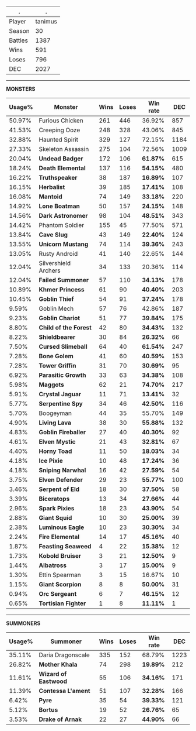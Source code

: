 .|.
|-|-
Player|tanimus
Season|30
Battles|1387
Wins|591
Loses|796
DEC|2027

---
**MONSTERS**

Usage%|Monster|Wins|Loses|Win rate|DEC|
-|-|-|-|-|-|
50.97%|Furious Chicken|261|446|36.92%|857|
41.53%|Creeping Ooze|248|328|43.06%|845|
32.88%|Haunted Spirit|329|127|72.15%|1184|
27.33%|Skeleton Assassin|275|104|72.56%|1009|
20.04%|**Undead Badger**|172|106|**61.87%**|615|
18.24%|**Death Elemental**|137|116|**54.15%**|480|
16.22%|**Truthspeaker**|38|187|**16.89%**|107|
16.15%|**Herbalist**|39|185|**17.41%**|108|
16.08%|**Mantoid**|74|149|**33.18%**|220|
14.92%|**Lone Boatman**|50|157|**24.15%**|148|
14.56%|**Dark Astronomer**|98|104|**48.51%**|343|
14.42%|Phantom Soldier|155|45|77.50%|571|
13.84%|**Cave Slug**|43|149|**22.40%**|124|
13.55%|**Unicorn Mustang**|74|114|**39.36%**|243|
13.05%|Rusty Android|41|140|22.65%|144|
12.04%|Silvershield Archers|34|133|20.36%|114|
12.04%|**Failed Summoner**|57|110|**34.13%**|178|
10.89%|**Khmer Princess**|61|90|**40.40%**|203|
10.45%|**Goblin Thief**|54|91|**37.24%**|178|
9.59%|Goblin Mech|57|76|42.86%|187|
9.23%|**Goblin Chariot**|51|77|**39.84%**|175|
8.80%|**Child of the Forest**|42|80|**34.43%**|132|
8.22%|**Shieldbearer**|30|84|**26.32%**|66|
7.50%|**Cursed Slimeball**|64|40|**61.54%**|247|
7.28%|**Bone Golem**|41|60|**40.59%**|153|
7.28%|**Tower Griffin**|31|70|**30.69%**|95|
6.92%|**Parasitic Growth**|33|63|**34.38%**|108|
5.98%|**Maggots**|62|21|**74.70%**|217|
5.91%|**Crystal Jaguar**|11|71|**13.41%**|32|
5.77%|**Serpentine Spy**|34|46|**42.50%**|116|
5.70%|Boogeyman|44|35|55.70%|149|
4.90%|**Living Lava**|38|30|**55.88%**|132|
4.83%|**Goblin Fireballer**|27|40|**40.30%**|92|
4.61%|**Elven Mystic**|21|43|**32.81%**|67|
4.40%|**Horny Toad**|11|50|**18.03%**|34|
4.18%|**Ice Pixie**|10|48|**17.24%**|36|
4.18%|**Sniping Narwhal**|16|42|**27.59%**|54|
3.75%|**Elven Defender**|29|23|**55.77%**|100|
3.46%|**Serpent of Eld**|18|30|**37.50%**|58|
3.39%|**Biceratops**|13|34|**27.66%**|44|
2.96%|**Spark Pixies**|18|23|**43.90%**|54|
2.88%|**Giant Squid**|10|30|**25.00%**|39|
2.38%|**Luminous Eagle**|10|23|**30.30%**|34|
2.24%|**Fire Elemental**|14|17|**45.16%**|40|
1.87%|**Feasting Seaweed**|4|22|**15.38%**|12|
1.73%|**Kobold Bruiser**|3|21|**12.50%**|9|
1.44%|**Albatross**|3|17|**15.00%**|9|
1.30%|Ettin Spearman|3|15|16.67%|10|
1.15%|**Giant Scorpion**|8|8|**50.00%**|31|
0.94%|**Orc Sergeant**|6|7|**46.15%**|12|
0.65%|**Tortisian Fighter**|1|8|**11.11%**|1|

---
**SUMMONERS**

Usage%|Summoner|Wins|Loses|Win rate|DEC|
-|-|-|-|-|-|
35.11%|Daria Dragonscale|335|152|68.79%|1223|
26.82%|**Mother Khala**|74|298|**19.89%**|212|
11.61%|**Wizard of Eastwood**|55|106|**34.16%**|171|
11.39%|**Contessa L'ament**|51|107|**32.28%**|166|
6.42%|**Pyre**|35|54|**39.33%**|121|
5.12%|**Bortus**|19|52|**26.76%**|65|
3.53%|**Drake of Arnak**|22|27|**44.90%**|66|
